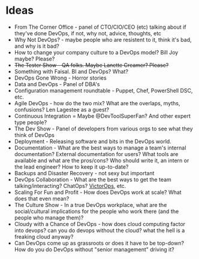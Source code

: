 Ideas
====

* From The Corner Office - panel of CTO/CIO/CEO (etc) talking about if they've done DevOps, if not, why not, advice, thoughts, etc
* Why Not DevOps? - maybe people who are resistent to it, think it's bad, and why is it bad? 
* How to change your company culture to a DevOps model? Bill Joy maybe? Please?
* ~~The Tester Show - QA folks. Maybe Lanette Creamer? Please?~~
* Something with Faisal. BI and DevOps? What?
* DevOps Gone Wrong - Horror stories
* Data and DevOps - Panel of DBA's
* Configuration management roundtable - Puppet, Chef, PowerShell DSC, etc. 
* Agile DevOps - how do the two mix? What are the overlaps, myths, confusions? Len Lagestee as a guest?
* Continuous Integration = Maybe @DevToolSuperFan? And other expert type people?
* The Dev Show - Panel of developers from various orgs to see what they think of DevOps
* Deployment - Releasing software and bits in the DevOps world. 
* Documentation - What are the best ways to manage a team's internal documentation? External documentation for users? What tools are available and what are the pros/cons? Who should write it, an intern or the lead engineer? How to keep it up-to-date?
* Backups and Disaster Recovery - not sexy but important
* DevOps Collaboration - What are the best ways to get the team talking/interacting? ChatOps? [VictorOps](http://victorops.com/), etc.
* Scaling For Fun and Profit - How does DevOps work at scale? What does that even mean? 
* The Culture Show - In a true DevOps workplace, what are the social/cultural implications for the people who work there (and the people who manage them)?
* Cloudy with a Chance of DevOps - how does cloud computing factor into devops? can you do devops without the cloud? what the hell is a freaking cloud anyway?
* Can DevOps come up as grassroots or does it have to be top-down? How do you do DevOps without "senior management" driving it?
